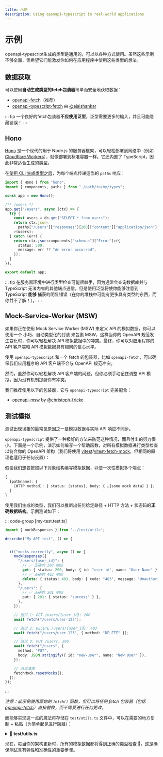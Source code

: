 ```yaml
---
title: 示例
description: Using openapi-typescript in real-world applications
---
```


# 示例

openapi-typescript生成的类型是通用的，可以以各种方式使用。虽然这些示例不够全面，但希望它们能激发你如何在应用程序中使用这些类型的想法。

## 数据获取

可以使用**自动生成类型的fetch包装器**简单而安全地获取数据：

- [openapi-fetch](/openapi-fetch/)（推荐）
- [openapi-typescript-fetch](https://www.npmjs.com/package/openapi-typescript-fetch) 由 [@ajaishankar](https://github.com/ajaishankar)

::: tip
一个良好的fetch包装器**不应使用泛型**。泛型需要更多的输入，并且可能隐藏错误！
:::

## Hono

[Hono](https://hono.dev/) 是一个现代的用于 Node.js 的服务器框架，可以轻松部署到网络中（例如 [Cloudflare Workers](https://developers.cloudflare.com/workers/)），就像部署到标准容器一样。它还内置了 TypeScript，因此非常适合生成的类型。

在[使用 CLI 生成类型之后](/zh/introduction)，为每个端点传递适当的 `paths` 响应：

```ts
import { Hono } from "hono";
import { components, paths } from "./path/to/my/types";

const app = new Hono();

/** /users */
app.get("/users", async (ctx) => {
  try {
    const users = db.get("SELECT * from users");
    return ctx.json<
      paths["/users"]["responses"][200]["content"]["application/json"]
    >(users);
  } catch (err) {
    return ctx.json<components["schemas"]["Error"]>({
      status: 500,
      message: err ?? "An error occurred",
    });
  }
});

export default app;
```

::: tip
在服务器环境中进行类型检查可能很棘手，因为通常会查询数据库并与 TypeScript 无法内省的其他端点通信。但是使用泛型将使你能够注意到 TypeScript **能够** 捕获的明显错误（在你的堆栈中可能有更多具有类型的东西，而你并不了解！）。
:::

## Mock-Service-Worker (MSW)

如果你正在使用 Mock Service Worker (MSW) 来定义 API 的模拟数据，你可以使用一个 小巧、自动类型化的封装 来包裹 MSW，这样当你的 OpenAPI 规范发生变化时，你可以轻松解决 API 模拟数据中的冲突。最终，你可以对应用程序的 API 客户端和 API 模拟数据具有相同的信心水平。

使用 `openapi-typescript` 和一个 fetch 的包装器，比如 `openapi-fetch`，可以确保我们应用程序的 API 客户端不会与 OpenAPI 规范冲突。

然而，虽然你可以轻松解决 API 客户端的问题，但你必须手动记住调整 API 模拟，因为没有机制提醒你有冲突。

我们推荐使用以下的包装器，它与 `openapi-typescript` 完美配合：

- [openapi-msw](https://www.npmjs.com/package/openapi-msw) by [@christoph-fricke](https://github.com/christoph-fricke)

## 测试模拟

测试出现误报的最常见原因之一是模拟数据与实际 API 响应不同步。

`openapi-typescript` 提供了一种极好的方法来防范这种情况，而且付出的努力很小。下面是一个示例，演示如何编写一个帮助函数，对所有模拟数据进行类型检查以符合你的 OpenAPI 架构（我们将使用 [vitest](https://vitest.dev/)/[vitest-fetch-mock](https://www.npmjs.com/package/vitest-fetch-mock)，但相同的原理也适用于任何设置）：

假设我们想要按照以下对象结构编写模拟数据，以便一次性模拟多个端点：

```ts
{
  [pathname]: {
    [HTTP method]: { status: [status], body: { …[some mock data] } };
  }
}
```

使用我们生成的类型，我们可以推断出任何给定路径 + HTTP 方法 + 状态码的**正确数据结构**。示例测试如下：

::: code-group [my-test.test.ts]

```ts
import { mockResponses } from "../test/utils";

describe("My API test", () => {


  it("mocks correctly", async () => {
    mockResponses({
      "/users/{user_id}": {
        // ✅ 正确的 200 响应
        get: { status: 200, body: { id: "user-id", name: "User Name" } },
        // ✅ 正确的 403 响应
        delete: { status: 403, body: { code: "403", message: "Unauthorized" } },
      },
      "/users": {
        // ✅ 正确的 201 响应
        put: { 201: { status: "success" } },
      },
    });

    // 测试 1: GET /users/{user_id}: 200
    await fetch("/users/user-123");

    // 测试 2: DELETE /users/{user_id}: 403
    await fetch("/users/user-123", { method: "DELETE" });

    // 测试 3: PUT /users: 200
    await fetch("/users", {
      method: "PUT",
      body: JSON.stringify({ id: "new-user", name: "New User" }),
    });

    // 测试清理
    fetchMock.resetMocks();
  });
});
```

:::

_注意：此示例使用原始的 `fetch()` 函数，但可以将任何 fetch 包装器（包括 [openapi-fetch](/openapi-fetch/)）直接替换，而不需要进行任何更改。_

而能够实现这一点的魔法将存储在 `test/utils.ts` 文件中，可以在需要的地方复制 + 粘贴（为简单起见进行隐藏）：

<details>
<summary>📄 <strong>test/utils.ts</strong></summary>


::: code-group [test/utils.ts]

```ts
import type { paths } from "./api/v1"; // 由 openapi-typescript 生成
// 设置
// ⚠️ 重要：请更改这个！这是所有 URL 的前缀
const BASE_URL = "https://myapi.com/v1";
// 结束设置
// 类型帮助程序 —— 忽略这些；这只是使 TS 查找更好的工具，无关紧要。
type FilterKeys<Obj, Matchers> = {
  [K in keyof Obj]: K extends Matchers ? Obj[K] : never;
}[keyof Obj];
type PathResponses<T> = T extends { responses: any } ? T["responses"] : unknown;
type OperationContent<T> = T extends { content: any } ? T["content"] : unknown;
type MediaType = `${string}/${string}`;
type MockedResponse<T, Status extends keyof T = keyof T> =
  FilterKeys<OperationContent<T[Status]>, MediaType> extends never
    ? { status: Status; body?: never }
    : {
        status: Status;
        body: FilterKeys<OperationContent<T[Status]>, MediaType>;
      };
/**
 * 模拟 fetch() 调用并根据 OpenAPI 架构进行类型检查
 */
export function mockResponses(responses: {
  [Path in keyof Partial<paths>]: {
    [Method in keyof Partial<paths[Path]>]: MockedResponse<
      PathResponses<paths[Path][Method]>
    >;
  };
}) {
  fetchMock.mockResponse((req) => {
    const mockedPath = findPath(
      req.url.replace(BASE_URL, ""),
      Object.keys(responses),
    )!;
    // 注意：这里的类型我们使用了懒惰的方式，因为推断是不好的，而且这有一个 `void` 返回签名。重要的是参数签名。
    if (!mockedPath || !(responses as any)[mockedPath])
      throw new Error(`No mocked response for ${req.url}`); // 如果未模拟响应，则抛出错误（如果希望有不同的行为，则删除或修改）
    const method = req.method.toLowerCase();
    if (!(responses as any)[mockedPath][method])
      throw new Error(`${req.method} called but not mocked on ${mockedPath}`); // 类似地，如果响应的其他部分没有模拟，则抛出错误
    if (!(responses as any)[mockedPath][method]) {
      throw new Error(`${req.method} called but not mocked on ${mockedPath}`);
    }
    const { status, body } = (responses as any)[mockedPath][method];
    return { status, body: JSON.stringify(body) };
  });
}
// 匹配实际 URL（/users/123）与 OpenAPI 路径（/users/{user_id} 的辅助函数）
export function findPath(
  actual: string,
  testPaths: string[],
): string | undefined {
  const url = new URL(
    actual,
    actual.startsWith("http") ? undefined : "http://testapi.com",
  );
  const actualParts = url.pathname.split("/");
  for (const p of testPaths) {
    let matched = true;
    const testParts = p.split("/");
    if (actualParts.length !== testParts.length) continue; // 如果长度不同，则自动不匹配
    for (let i = 0; i < testParts.length; i++) {
      if (testParts[i]!.startsWith("{")) continue; // 路径参数（{user_id}）始终算作匹配
      if (actualParts[i] !== testParts[i]) {
        matched = false;
        break;
      }
    }
    if (matched) return p;
  }
}
```

:::

::: info 补充说明
上面的代码相当复杂！在大多数情况下，这是大量的实现细节，你可以忽略。 `mockResponses（…）` 函数签名是所有重要的魔法发生的地方，你会注意到这个结构与我们的设计之间有直接的链接。从那里，代码的其余部分只是使运行时按预期工作。
:::

```ts
export function mockResponses(responses: {
  [Path in keyof Partial<paths>]: {
    [Method in keyof Partial<paths[Path]>]: MockedResponse<
      PathResponses<paths[Path][Method]>
    >;
  };
});
```

</details>

现在，每当你的架构更新时，所有的模拟数据都将得到正确的类型检查 🎉。这是确保测试具有弹性和准确性的重要步骤。
